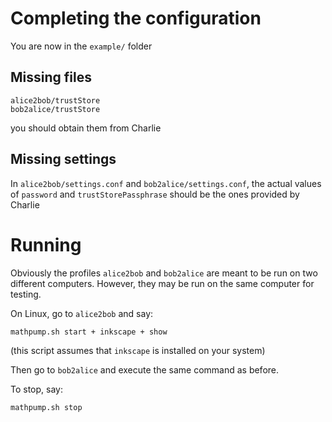 
Completing the configuration
============================

You are now in the `example/` folder

Missing files
-------------

    alice2bob/trustStore
    bob2alice/trustStore

you should obtain them from Charlie


Missing settings
----------------

In `alice2bob/settings.conf` and `bob2alice/settings.conf`, the actual values of `password` and `trustStorePassphrase` 
should be the ones provided by Charlie


Running
=======

Obviously the profiles `alice2bob` and `bob2alice` are meant to be run on two different computers. 
However, they may be run on the same computer for testing.

On Linux, go to `alice2bob` and say:

    mathpump.sh start + inkscape + show

(this script assumes that `inkscape` is installed on your system)

Then go to `bob2alice` and execute the same command as before.

To stop, say:

    mathpump.sh stop

